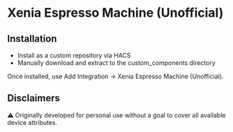 # Xenia Espresso Machine (Unofficial)

## Installation
- Install as a custom repository via HACS
- Manually download and extract to the custom_components directory

Once installed, use Add Integration -> Xenia Espresso Machine (Unofficial).

## Disclaimers

⚠️ Originally developed for personal use without a goal to cover all available device attributes.